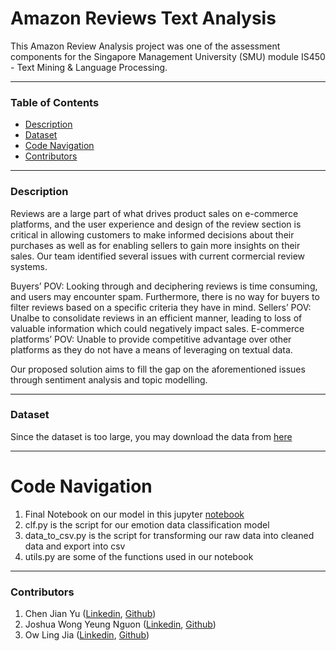 # Amazon Reviews Text Analysis
This Amazon Review Analysis project was one of the assessment components for the Singapore Management University (SMU) module IS450 - Text Mining & Language Processing. 

---

### Table of Contents
- [Description](#Description)
- [Dataset](#Dataset)
- [Code Navigation](#Code-Navigation)
- [Contributors](#contributors)

---

### Description
Reviews are a large part of what drives product sales on e-commerce platforms, and the user experience and design of the review section is critical in allowing customers to make informed decisions about their purchases as well as for enabling sellers to gain more insights on their sales. Our team identified several issues with current cormercial review systems. 

Buyers’ POV: Looking through and deciphering reviews is time consuming, and users may encounter spam. Furthermore, there is no way for buyers to filter reviews based on a specific criteria they have in mind.
Sellers’ POV: Unalbe to consolidate reviews in an efficient manner, leading to loss of valuable information which could negatively impact sales.
E-commerce platforms’ POV: Unable to provide competitive advantage over other platforms as they do not have a means of leveraging on textual data. 

Our proposed solution aims to fill the gap on the aforementioned issues through sentiment analysis and topic modelling.

---

### Dataset
Since the dataset is too large, you may download the data from [here](https://www.kaggle.com/chenjianyu/amazon-reviews)

---

# Code Navigation
1. Final Notebook on our model in this jupyter [notebook](https://github.com/CJianYu98/Amazon-Reviews-Analysis/blob/main/final_notebook.ipynb)
2. clf.py is the script for our emotion data classification model
3. data_to_csv.py is the script for transforming our raw data into cleaned data and export into csv
4. utils.py are some of the functions used in our notebook

---

### Contributors

1. Chen Jian Yu ([Linkedin](https://www.linkedin.com/in/chen-jian-yu/), [Github](https://github.com/CJianYu98))
2. Joshua Wong Yeung Nguon ([Linkedin](https://www.linkedin.com/in/joshuawong96/), [Github](https://github.com/joshuawong96))
1. Ow Ling Jia ([Linkedin](https://www.linkedin.com/in/owlingjia/), [Github](https://github.com/owlingjia))
